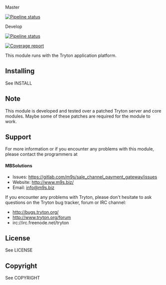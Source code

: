 Master

[![Pipeline status](https://gitlab.com/m9s/sale_channel_payment_gateway/badges/master/pipeline.svg)](https://gitlab.com/m9s/sale_channel_payment_gateway/commits/master)

Develop

[![Pipeline status](https://gitlab.com/m9s/sale_channel_payment_gateway/badges/develop/pipeline.svg)](https://gitlab.com/m9s/sale_channel_payment_gateway/commits/develop)

[![Coverage report](https://gitlab.com/m9s/sale_channel_payment_gateway/badges/develop/coverage.svg)](http://m9s.gitlab.io/sale_channel_payment_gateway)



This module runs with the Tryton application platform.

Installing
----------

See INSTALL

Note
----

This module is developed and tested over a patched Tryton server and
core modules. Maybe some of these patches are required for the module to work.

Support
-------

For more information or if you encounter any problems with this module,
please contact the programmers at

#### MBSolutions

   * Issues:   https://gitlab.com/m9s/sale_channel_payment_gateway/issues
   * Website:  http://www.m9s.biz/
   * Email:    info@m9s.biz

If you encounter any problems with Tryton, please don't hesitate to ask
questions on the Tryton bug tracker, forum or IRC channel:

   * http://bugs.tryton.org/
   * http://www.tryton.org/forum
   * irc://irc.freenode.net/tryton

License
-------

See LICENSE

Copyright
---------

See COPYRIGHT

